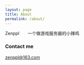 ```yaml
---
layout: page
title: About
permalink: /about/
---
```


Zenppl 
       一个做游戏服务器的小辣鸡
### Contact me

[zenppl@163.com](mailto:email@domain.com)
